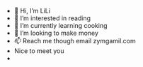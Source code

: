 - 👋 Hi, I’m LiLi
- 👀 I’m interested in reading
- 🌱 I’m currently learning cooking
- 💞️ I’m looking to make money
- 📫 Reach me though email zymgamil.com
- Nice to meet you
- 

